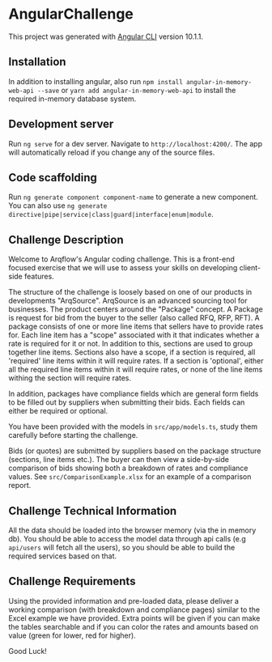 # AngularChallenge

This project was generated with [Angular CLI](https://github.com/angular/angular-cli) version 10.1.1.

## Installation

In addition to installing angular, also run `npm install angular-in-memory-web-api --save` or `yarn add angular-in-memory-web-api` to install the required in-memory database system.

## Development server

Run `ng serve` for a dev server. Navigate to `http://localhost:4200/`. The app will automatically reload if you change any of the source files.

## Code scaffolding

Run `ng generate component component-name` to generate a new component. You can also use `ng generate directive|pipe|service|class|guard|interface|enum|module`.

## Challenge Description

Welcome to Arqflow's Angular coding challenge. This is a front-end focused exercise that we will use to assess your skills on developing client-side features.

The structure of the challenge is loosely based on one of our products in developments "ArqSource". ArqSource is an advanced sourcing tool for businesses. The product centers around the "Package" concept. 
A Package is request for bid from the buyer to the seller (also called RFQ, RFP, RFT). A package consists of one or more line items that sellers have to provide rates for. 
Each line item has a "scope" associated with it that indicates whether a rate is required for it or not. In addition to this, sections are used to group together line items.
Sections also have a scope, if a section is required, all 'required' line items within it will require rates. If a section is 'optional', either all the required line items within it will require rates, or none of the line items withing the section will require rates.

In addition, packages have compliance fields which are general form fields to be filled out by suppliers when submitting their bids. Each fields can either be required or optional.

You have been provided with the models in `src/app/models.ts`, study them carefully before starting the challenge.

Bids (or quotes) are submitted by suppliers based on the package structure (sections, line items etc.). The buyer can then view a side-by-side comparison of bids showing both a breakdown of rates and compliance values.
See `src/ComparisonExample.xlsx` for an example of a comparison report.

## Challenge Technical Information

All the data should be loaded into the browser memory (via the in memory db). You should be able to access the model data through api calls (e.g `api/users` will fetch all the users), so you should be able to build the required services based on that.

## Challenge Requirements

Using the provided information and pre-loaded data, please deliver a working comparison (with breakdown and compliance pages) similar to the Excel example we have provided.
Extra points will be given if you can make the tables searchable and if you can color the rates and amounts based on value (green for lower, red for higher).

Good Luck!

